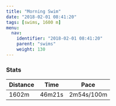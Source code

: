 ```yaml
---
title: "Morning Swim"
date: "2018-02-01 08:41:20"
tags: [swims, 1600 m]
menu:
  nav:
    identifier: "2018-02-01 08:41:20"
    parent: "swims"
    weight: 130
---
```


### Stats

| Distance | Time | Pace |
|----------|------|------|
|1602m|46m21s|2m54s/100m|
